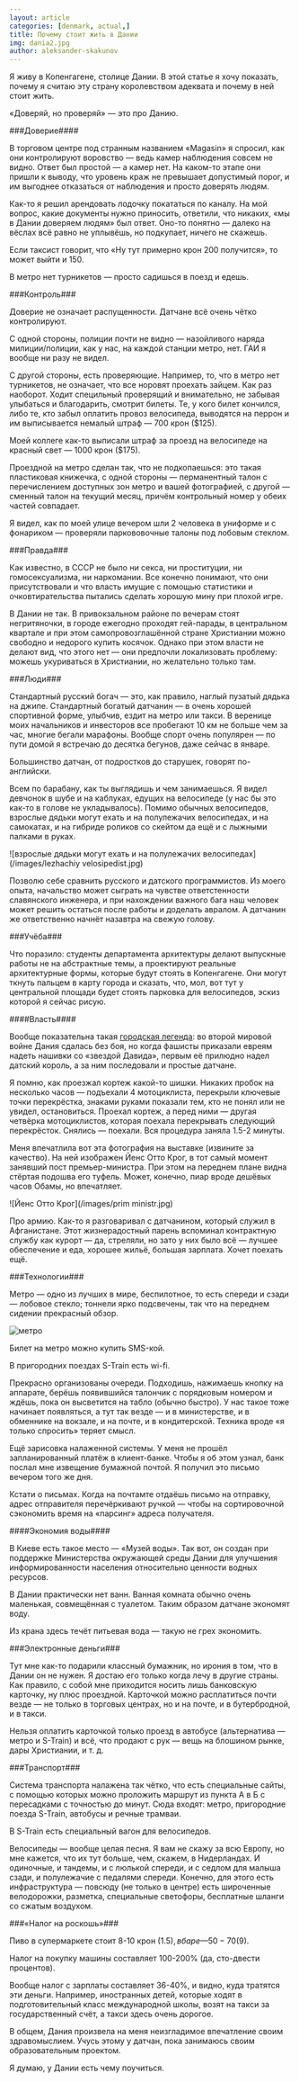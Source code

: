 ```yaml
---
layout: article
categories: [denmark, actual,]
title: Почему стоит жить в Дании
img: dania2.jpg
author: aleksander-skakunov
---
```

 Я живу в Копенгагене, столице Дании. В этой статье я хочу показать, почему я считаю эту страну 
королевством адеквата и почему в ней стоит жить. 

«Доверяй, но проверяй» — это про Данию.


###Доверие####

В торговом центре под странным названием «Magasin» я спросил, как они контролируют воровство — ведь камер наблюдения совсем
не видно. Ответ был простой — а камер нет. На каком-то этапе они пришли к выводу, что уровень краж не превышает допустимый 
порог, и им выгоднее отказаться от наблюдения и просто доверять людям. 

Как-то я решил арендовать лодочку покататься по каналу. На мой вопрос, какие документы нужно приносить, ответили, что 
никаких, «мы в Дании доверяем людям» был ответ. Оно-то понятно — далеко на вёслах всё равно не уплывёшь, но подкупает, ничего
не скажешь.

Если таксист говорит, что «Ну тут примерно крон 200 получится», то может выйти и 150.

В метро нет турникетов — просто садишься в поезд и едешь.


###Контроль###

Доверие не означает распущенности. Датчане всё очень чётко контролируют. 

С одной стороны, полиции почти не видно — назойливого наряда милиции/полиции, как у нас, на каждой станции метро, нет. ГАИ я
вообще ни разу не видел.

С другой стороны, есть проверяющие. Например, то, что в метро нет турникетов, не означает, что все норовят проехать зайцем. 
Как раз наоборот. Ходит специльный проверящий и внимательно, не забывая улыбаться и благодарить, смотрит билеты. Те, у кого
билет кончился, либо те, кто забыл оплатить провоз велосипеда, выводятся на перрон и им выписывается немалый штраф — 700 крон
($125).

Моей коллеге как-то выписали штраф за проезд на велосипеде на красный свет — 1000 крон ($175).

Проездной на метро сделан так, что не подкопаешься: это такая пластиковая книжечка, с одной стороны — перманентный талон с 
перечислением доступных зон метро и вашей фотографией, с другой — сменный талон на текущий месяц, причём контрольный номер у
обеих частей совпадает.

Я видел, как по моей улице вечером шли 2 человека в униформе и с фонариком — проверяли паркововочные талоны под лобовым 
стеклом.


###Правда###

Как известно, в СССР не было ни секса, ни проституции, ни гомосексуализма, ни наркомании. Все конечно понимают, что они 
присутствовали и что власть имущие с помощью статистики и очковтирательства пытались сделать хорошую мину при плохой игре.

В Дании не так. В привокзальном районе по вечерам стоят негритяночки, в городе ежегодно проходят гей-парады, в центральном 
квартале и при этом самопровозглашённой стране Христиании можно свободно и недорого купить косячок. Однако при этом власти не
делают вид, что этого нет — они предпочли локализовать проблему: можешь укуриваться в Христиании, но желательно только там.


###Люди###

Стандартный русский богач — это, как правило, наглый пузатый дядька на джипе. Стандартный богатый датчанин — в очень хорошей 
спортивной форме, улыбчив, ездит на метро или такси. В веренице моих начальников и инвесторов все пробегают 10 км не больше 
чем за час, многие бегали марафоны. Вообще спорт очень популярен — по пути домой я встречаю до десятка бегунов, даже сейчас в 
январе.

Большинство датчан, от подростков до старушек, говорят по-английски.

Всем по барабану, как ты выглядишь и чем занимаешься. Я видел девчонок в шубе и на каблуках, едущих на велосипеде (у нас бы 
это как-то в голове не укладывалось). Помимо обычных велосипедов, взрослые дядьки могут ехать и на полулежачих велосипедах, и
на самокатах, и на гибриде роликов со скейтом да ещё и с лыжными палками в руках.

![взрослые дядьки могут ехать и на полулежачих велосипедах](/images/lezhachiy velosipedist.jpg)

Позволю себе сравнить русского и датского программистов. Из моего опыта, начальство может сыграть на чувстве ответстенности
славянского инженера, и при нахождении важного бага наш человек может решить остаться после работы и доделать авралом. А
датчанин же ответственно начнёт назавтра на свежую голову.

###Учёба###

Что поразило: студенты департамента архитектуры делают выпускные работы не на абстрактные темы, а проектируют реальные 
архитектурные формы, которые будут стоять в Копенгагене. Они могут ткнуть пальцем в карту города и сказать, что, мол, вот 
тут у центральной площади будет стоять парковка для велосипедов, эскиз которой я сейчас рисую.

####Власть####

Вообще показательна такая [городская легенда](https://ru.wikipedia.org/wiki/%D0%9A%D1%80%D0%B8%D1%81%D1%82%D0%B8%D0%B0%D0%BD_X): во второй мировой войне Дания сдалась без боя, но когда фашисты приказали евреям
надеть нашивки со «звездой Давида», первым её прилюдно надел датский король, а за ним последовали и простые датчане.

Я помню, как проезжал кортеж какой-то шишки. Никаких пробок на несколько часов — подъехали 4 мотоциклиста, перекрыли ключевые
точки перекрёстка, знаками руками показали тем, кто не понял или не увидел, остановиться. Проехал кортеж, а перед ними — 
другая четвёрка мотоциклистов, которая поехала перекрывать следующий перекрёсток. Снялись — поехали. Вся процедура заняла 
1.5-2 минуты.

Меня впечатлила вот эта фотография на выставке (извините за качество). На ней изображен Йенс Отто Крог, в тот самый момент 
занявший пост премьер-министра. При этом на переднем плане видна стёртая подошва его туфель. Может, конечно, пиар вроде 
дешёвых часов Обамы, но впечатляет.

![Йенс Отто Крог](/images/prim ministr.jpg)

Про армию. Как-то я разговаривал с датчанином, который служил в Афганистане. Этот жизнерадостный парень вспоминал контрактную
службу как курорт — да, стреляли, но зато у них было всё — лучшее обеспечение и еда, хорошее жильё, большая зарплата. Хочет 
поехать ещё.


###Технологии###

Метро — одно из лучших в мире, беспилотное, то есть спереди и сзади — лобовое стекло; тоннели ярко подсвечены, так что на 
переднем сидении прекрасный обзор.

![метро](/images/metro2.jpg)

Билет на метро можно купить SMS-кой.

В пригородних поездах S-Train есть wi-fi.

Прекрасно организованы очереди. Подходишь, нажимаешь кнопку на аппарате, берёшь появившийся талончик с порядковым номером и 
ждёшь, пока он высветится на табло (обычно быстро). У нас такое тоже начинает появляться, а тут так везде — и в министерстве,
и в обменнике на вокзале, и на почте, и в кондитерской. Техника вроде «я только спросить» теряет смысл.

Ещё зарисовка налаженной системы. У меня не прошёл запланированный платёж в клиент-банке. Чтобы я об этом узнал, банк послал
мне извещение бумажной почтой. Я получил это письмо вечером того же дня.

Кстати о письмах. Когда на почтамте отдаёшь письмо на отправку, адрес отправителя перечёркивают ручкой — чтобы на сортировочной сэкономить время на «парсинг» адреса получателя.


####Экономия воды####

В Киеве есть такое место — «Музей воды». Так вот, он создан при поддержке Министерства окружающей среды Дании для улучшения 
информированности населения относительно ценности водных ресурсов.

В Дании практически нет ванн. Ванная комната обычно очень маленькая, совмещённая с туалетом. Таким образом датчане экономят 
воду.

Из крана здесь течёт питьевая вода — такую не грех экономить.


###Электронные деньги###

Тут мне как-то подарили классный бумажник, но ирония в том, что в Дании он не нужен. Я достаю его только когда лечу в другие 
страны. Как правило, с собой мне приходится носить лишь банковскую карточку, ну плюс проездной. Карточкой можно расплатиться 
почти везде — не только в торговых центрах, но и на почте, и в бутербродной, и в такси.

Нельзя оплатить карточкой только проезд в автобусе (альтернатива — метро и S-Train) и всё, что продают с рук — вещь на 
блошином рынке, дары Христиании, и т. д.


###Транспорт###

Система транспорта налажена так чётко, что есть специальные сайты, с помощью которых можно проложить маршрут из пункта 
А в Б с пересадками с точностью до минут. Сюда входят: метро, пригородние поезда S-Train, автобусы и речные трамваи.

В S-Train есть специальный вагон для велосипедов.

Велосипеды — вообще целая песня. Я вам не скажу за всю Европу, но мне кажется, что их тут больше, чем, скажем, в Нидерландах.
И одиночные, и тандемы, и с люлькой спереди, и с седлом для малыша сзади, и полулежачие с педалями спереди. Конечно, для этого 
есть инфраструктура — повсюду (не только в центре) есть широченные велодорожки, разметка, специальные светофоры, бесплатные 
шланги со сжатым воздухом.


###«Налог на роскошь»###

Пиво в супермаркете стоит 8-10 крон ($1.5), в баре — 50-70 ($9).

Налог на покупку машины составляет 100-200% (да, сто-двести процентов).

Вообще налог с зарплаты составляет 36-40%, и видно, куда тратятся эти деньги. Например, иностранных детей, которые ходят в 
подготовительный класс международной школы, возят на такси за государственный счёт, а такси здесь очень дорогое.

В общем, Дания произвела на меня неизгладимое впечатление своим здравомыслием. Учусь этому у датчан, пока занимаюсь своим 
образовательным проектом.

Я думаю, у Дании есть чему поучиться.


